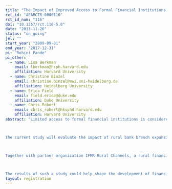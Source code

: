 ```yaml
---
title: "The Impact of Improved Access to Formal Financial Institutions in Rural Tamil Nadu: Evidence from a Randomized Control Trial"
rct_id: "AEARCTR-0000116"
rct_id_num: "116"
doi: "10.1257/rct.116-5.0"
date: "2013-11-26"
status: "on_going"
jel: ""
start_year: "2009-09-01"
end_year: "2017-12-31"
pi: "Rohini Pande"
pi_other:
  - name: Lisa Berkman
    email: lberkman@hsph.harvard.edu
    affiliation: Harvard University
  - name: Christine Binzel
    email: christine.binzel@awi.uni-heidelberg.de
    affiliation: Heidelberg University
  - name: Erica Field
    email: field.erica@duke.edu
    affiliation: Duke University
  - name: Chris Robert
    email: chris_robert@hksphd.harvard.edu
    affiliation: Harvard University
abstract: "Limited access to formal financial institutions is considered a constraint on the ability of poor households to pursue various socio-economic goals and manage negative income and health shocks.

The current study will evaluate the impact of rural bank branch expansion at both the household and village level, using a randomized controlled trial. Researchers will evaluate a financial service delivery model that uses bank branches in villages to provide a full range of credit, savings, and insurance services to low and medium-income households. The study will assess the impact of financial access in this form on household and community economic outcomes, health, agricultural behavior and social networks. 

Together with partner organization IFMR Rural Channels, a rural financial services provider with presence in Tamil Nadu, Orissa and Uttarakhand, researchers aim to gain an in-depth understanding of the impact of provision of financial services, as delivered through the KGFS model, in rural Tamil Nadu. Their services provision model, developed and supported by IFMR Rural Finance, focuses on high quality origination through geographically-focused community financial institutions. It provides access to a broad range of products including (but not limited to) loans, savings, insurance and investment options to households using a customized wealth management approach focused on ensuring the suitability of products sold to each household’s unique financial situation.

The results of such a study could help shape the development of financial instruments targeted at rural households and inform policy on financial inclusion in India and abroad. "
layout: registration
---
```


